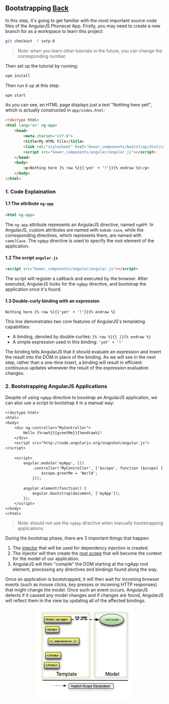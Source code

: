 ## Bootstrapping [Back](./../angular1.md)

In this step, it's going to get familiar with the most important source code files of the AngularJS Phonecat App. Firstly, you may need to create a new branch for as a workspace to learn this project:

```bash
git checkout -f setp-0
```

> Note: when you learn other tutorials in the future, you can change the corresponding number.

Then set up the tutorial by running:

```bash
npm install
```

Then run it up at this step:

```bash
npm start
```

As you can see, an HTML page displays just a text "Nothing here yet!", which is actually constructed in `app/index.html`:

```html
<!doctype html>
<html lang="en" ng-app>
    <head>
        <meta charset="utf-8">
        <title>My HTML File</title>
        <link rel="stylesheet" href="bower_components/bootstrap/dist/css/bootstrap.css" />
        <script src="bower_components/angular/angular.js"></script>
    </head>
    <body>
        <p>Nothing here {% raw %}{{'yet' + '!'}}{% endraw %}</p>
    </body>
</html>
```

### 1. Code Explaination

#### 1.1 The attribute `ng-app`

```html
<html ng-app>
```

The `ng-app` attribute represents an AngularJS directive, named `ngAPP`. In AngularJS, custom attributes are named with `kebab-case`, while the corresponding directives, which represents them, are named with `camelCase`. The `ngApp` directive is used to specify the root element of the application.

#### 1.2 The script `angular.js`

```html
<script src="bower_components/angular/angular.js"></script>
```

The script will register a callback and executed by the browser. After executed, AngularJS looks for the `ngApp` directive, and bootstrap the application once it's found.

#### 1.3 Double-curly binding with an expression

```
Nothing here {% raw %}{{'yet' + '!'}}{% endraw %}
```

This line demonstrates two core features of AngularJS's templating capabilities:

- A binding, denoted by double-curlies: `{% raw %}{{ }}{% endraw %}`
- A simple expression used in this binding: `'yet' + '!'`

The binding tells AngularJS that it should evaluate an expression and insert the result into the DOM in place of the binding. As we will see in the next step, rather than a one-time insert, a binding will result in efficient continuous updates whenever the result of the expression evaluation changes.

### 2. Bootstrapping AngularJS Applications

Despite of using `ngApp` directive to boostrap an AngularJS application, we can also use a script to bootstrap it in a manual way:

```
<!doctype html>
<html>
<body>
    <div ng-controller="MyController">
        Hello {%raw%}{{greetMe}}{%endraw%}!
    </div>
    <script src="http://code.angularjs.org/snapshot/angular.js"></script>
    
    <script>
        angular.module('myApp', [])
            .controller('MyController', ['$scope', function ($scope) {
                $scope.greetMe = 'World';
            }]);
        
        angular.element(function() {
            angular.bootstrap(document, ['myApp']);
        });
    </script>
</body>
</html>
```

> Note: should not use the `ngApp` directive when manually bootstrapping applications.

During the bootstrap phase, there are 3 important things that happen:

1. The [injector](https://docs.angularjs.org/api/auto/service/$injector) that will be used for dependency injection is created.
2. The injector will then create the [root scope](https://docs.angularjs.org/api/ng/service/$rootScope) that will become the context for the model of our application.
3. AngularJS will then "compile" the DOM starting at the ngApp root element, processing any directives and bindings found along the way.

Once an application is bootstrapped, it will then wait for incoming browser events (such as mouse clicks, key presses or incoming HTTP responses) that might change the model. Once such an event occurs, AngularJS detects if it caused any model changes and if changes are found, AngularJS will reflect them in the view by updating all of the affected bindings.

<p align="center">
    <img src="./tutorial_00.png" />
</p>
